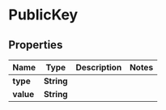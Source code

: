 
# PublicKey

## Properties
Name | Type | Description | Notes
------------ | ------------- | ------------- | -------------
**type** | **String** |  | 
**value** | **String** |  | 



